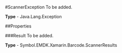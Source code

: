 #ScannerException
To be added.

**Type** - Java.Lang.Exception

##Properties

###Result
To be added.

**Type** - Symbol.EMDK.Xamarin.Barcode.ScannerResults


